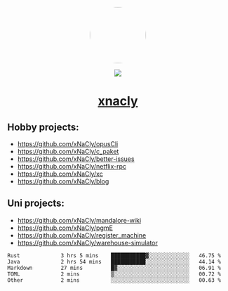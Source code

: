 <p align="center">
  <img style="border-radius: 100px" width="128" height="128" src="https://avatars.githubusercontent.com/u/47723417?v=4"/>
</p>
<p align="center">
  <img src="https://komarev.com/ghpvc/?username=xnacly&&style=flat-square"/>
</p>

<h1 align="center"><a href="https://xnacly.me"> xnacly</a> </h1>

## Hobby projects:
- https://github.com/xNaCly/opusCli
- https://github.com/xNaCly/c_paket
- https://github.com/xNaCly/better-issues
- https://github.com/xNaCly/netflix-rpc
- https://github.com/xNaCly/xc
- https://github.com/xNaCly/blog

## Uni projects:
- https://github.com/xNaCly/mandalore-wiki
- https://github.com/xNaCly/pgmE
- https://github.com/xNaCly/register_machine
- https://github.com/xNaCly/warehouse-simulator


<!--START_SECTION:waka-->

```text
Rust             3 hrs 5 mins    ███████████▓░░░░░░░░░░░░░   46.75 %
Java             2 hrs 54 mins   ███████████░░░░░░░░░░░░░░   44.14 %
Markdown         27 mins         █▓░░░░░░░░░░░░░░░░░░░░░░░   06.91 %
TOML             2 mins          ▒░░░░░░░░░░░░░░░░░░░░░░░░   00.72 %
Other            2 mins          ░░░░░░░░░░░░░░░░░░░░░░░░░   00.63 %
```

<!--END_SECTION:waka-->
